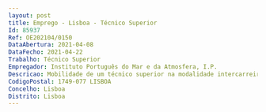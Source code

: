 ```yaml
--- 
layout: post
title: Emprego - Lisboa - Técnico Superior
Id: 85937
Ref: OE202104/0150
DataAbertura: 2021-04-08
DataFecho: 2021-04-22
Trabalho: Técnico Superior
Empregador: Instituto Português do Mar e da Atmosfera, I.P.
Descricao: Mobilidade de um técnico superior na modalidade intercarreiras ou categorias ou intercategorias, para a Divisão de Geofísica, em regime de trunos, para um posto de trabalho na Sede do IPMA,I.P., em Lisboa.Atribuições   As funções incidem sobre tarefas inerentes à vigilância sísmica e alerta precoce de tsunamis em regime de turnos (24h 7d), nomeadamente o acompanhamento da atividade sísmica, recolha e registo de dados sísmicos, interpretação e análise sísmica e do nível do mar, discriminação de eventos, determinação de parâmetros instrumentais e macrossísmicos, avaliação de fontes sísmicas, determinação de  parâmetros de tsunamis, preparação e disseminação de comunicados e alertas, processamento de informação sísmica para arquivo e gestão.
CodigoPostal: 1749-077 LISBOA
Concelho: Lisboa
Distrito: Lisboa
--- 
```

